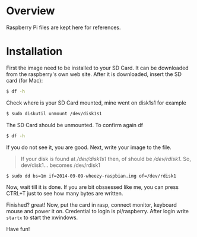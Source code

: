 # Overview


Raspberry Pi files are kept here for references.


# Installation

First the image need to be installed to your SD Card. It can be 
downloaded from the raspberry's own web site.
After it is downloaded, insert the SD card (for Mac):


```bash
$ df -h
```


Check where is your SD Card mounted, mine went on disk1s1 for example


```bash
$ sudo diskutil unmount /dev/disk1s1
```


The SD Card should be unmounted. To confirm again df


```bash
$ df -h
```


If you do not see it, you are good. Next, write your image to the file.

> If your disk is found at */dev/disk1s1* then, 
> of should be */dev/rdisk1*. 
> So, dev/disk1... becomes /dev/rdisk1 


```bash
$ sudo dd bs=1m if=2014-09-09-wheezy-raspbian.img of=/dev/rdisk1
```


Now, wait till it is done. If you are bit obssessed like me, 
you can press CTRL+T just to see how many bytes are written.


Finished? great! Now, put the card in rasp, connect monitor, keyboard
mouse and power it on. Credential to login is pi/raspberry. After login
write `startx` to start the xwindows. 


Have fun!

